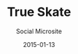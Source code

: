 ---
layout:        post
date:          2015-01-13
categories:    
- work

title:         "True Skate"
subtitle:      "Social Microsite"

thumbnail:     true-skate.png
image:         true-skate.jpg

link:          http://social.trueskate.com/
link_text:     "Visit Site"

role:          "Web Design & Front-end Dev"
description:   "True Skate was a #1 game on the Apple App Store in 70 countries. We used a Stackla Widget to create a microsite that would promote the brand's social media, engage users to post their own content, and drive sales."
---